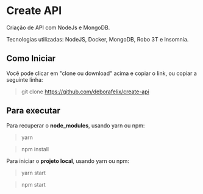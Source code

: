 # Create API

Criação de API com NodeJs e MongoDB.

Tecnologias utilizadas: NodeJS, Docker, MongoDB, Robo 3T e Insomnia.

## Como Iniciar 

Você pode clicar em "clone ou download" acima e copiar o link, ou copiar a seguinte linha: 
> git clone https://github.com/deborafelix/create-api

## Para executar

Para recuperar o **node_modules**, usando yarn ou npm:
> yarn 

> npm install

Para iniciar o **projeto local**, usando yarn ou npm:
> yarn start

> npm start
